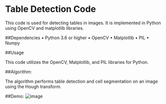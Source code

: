 # Table Detection Code
This code is used for detecting tables in images. It is implemented in Python using OpenCV and matplotlib libraries.

##Dependencies
• Python 3.6 or higher
• OpenCV
• Matplotlib
• PIL
• Numpy

##Usage

This code utilizes the OpenCV, Matplotlib, and PIL libraries for Python.

##Algorithm:

The algorithm performs table detection and cell segmentation on an image using the Hough transform.

##Demo:
![image](https://user-images.githubusercontent.com/67821758/225486224-63b2f81b-d5bf-43f4-af4e-cd779cb73a97.png)
